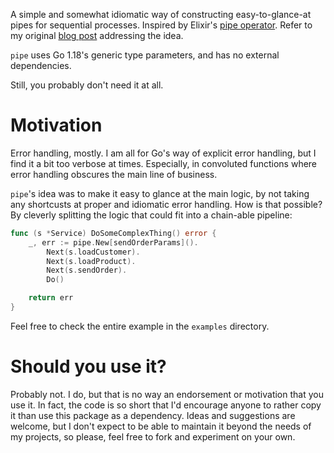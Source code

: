 A simple and somewhat idiomatic way of constructing easy-to-glance-at pipes for sequential processes. Inspired by Elixir's [pipe operator](https://elixirschool.com/en/lessons/basics/pipe_operator). Refer to my original [blog post](https://preslav.me/2021/09/04/generic-golang-pipelines/) addressing the idea.

`pipe` uses Go 1.18's generic type parameters, and has no external dependencies.

Still, you probably don't need it at all.

# Motivation

Error handling, mostly. I am all for Go's way of explicit error handling, but I find it a bit too verbose at times. Especially, in convoluted functions where error handling obscures the main line of business. 

`pipe`'s idea was to make it easy to glance at the main logic, by not taking any shortcusts at proper and idiomatic error handling. How is that possible? By cleverly splitting the logic that could fit into a chain-able pipeline: 

```go
func (s *Service) DoSomeComplexThing() error {
	_, err := pipe.New[sendOrderParams]().
		Next(s.loadCustomer).
		Next(s.loadProduct).
		Next(s.sendOrder).
		Do()

	return err
}
```

Feel free to check the entire example in the `examples` directory.

# Should you use it?

Probably not. I do, but that is no way an endorsement or motivation that you use it. In fact, the code is so short that I'd encourage anyone to rather copy it than use this package as a dependency. Ideas and suggestions are welcome, but I don't expect to be able to maintain it beyond the needs of my projects, so please, feel free to fork and experiment on your own.

